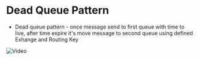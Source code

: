 # Dead Queue Pattern
* Dead queue pattern - once message send to first queue with time to live, after time expire it's move message to second queue using defined Exhange and Routing Key

![Video](dead_queue.gif)
